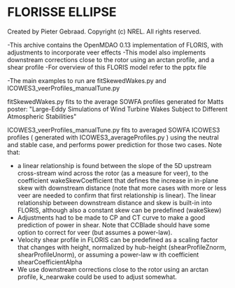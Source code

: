 FLORISSE ELLIPSE
========


Created by Pieter Gebraad.
Copyright (c) NREL. All rights reserved.

-This archive contains the OpenMDAO 0.13 implementation of FLORIS, with adjustments to incorporate veer effects
-This model also implements downstream corrections close to the rotor using an arctan profile, and a shear profile
-For overview of this FLORIS model refer to the pptx file

-The main examples to run are fitSkewedWakes.py and ICOWES3_veerProfiles_manualTune.py

fitSkewedWakes.py fits to the average SOWFA profiles generated for Matts poster:
"Large-Eddy Simulations of Wind Turbine Wakes  Subject to Different Atmospheric Stabilities"

ICOWES3_veerProfiles_manualTune.py fits to averaged SOWFA ICOWES3 profiles ( generated with ICOWES3_averageProfiles.py ) using the neutral and stable case, and performs power prediction for those two cases. Note that:
* a linear relationship is found between the slope of the 5D upstream cross-stream wind across the rotor (as a measure for veer), to the coefficient wakeSkewCoefficient  that defines the increase in in-plane skew with downstream distance (note that more cases with more or less veer are needed to confirm that first relationship is linear). The linear relationship between downstream distance and skew is built-in into FLORIS, although also a constant skew can be predefined (wakeSkew)
* Adjustments had to be made to CP and CT curve to make a good prediction of power in shear. Note that CCBlade should have some option to correct for veer (but assumes a power-law).
* Velocity shear profile in FLORIS can be predefined as a scaling factor that changes with height, normalized by hub-height (shearProfileZnorm, shearProfileUnorm), or assuming a power-law w
ith coefficient shearCoefficientAlpha
* We use downstream corrections close to the rotor using an arctan profile, k_nearwake could be used to adjust somewhat.



